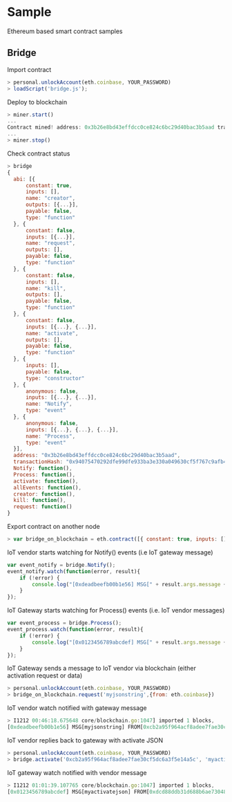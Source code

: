 # Sample
Ethereum based smart contract samples

## Bridge
Import contract
```javascript
> personal.unlockAccount(eth.coinbase, YOUR_PASSWORD)
> loadScript('bridge.js');
```

Deploy to blockchain
```javascript
> miner.start()
...
Contract mined! address: 0x3b26e8bd43effdcc0ce824c6bc29d40bac3b5aad transactionHash: 0x94075470292dfe99dfe933ba3e330a049630cf5f767c9afb46632ed4090f4cad
...
> miner.stop()
```

Check contract status
```javascript
> bridge
{
  abi: [{
      constant: true,
      inputs: [],
      name: "creator",
      outputs: [{...}],
      payable: false,
      type: "function"
  }, {
      constant: false,
      inputs: [{...}],
      name: "request",
      outputs: [],
      payable: false,
      type: "function"
  }, {
      constant: false,
      inputs: [],
      name: "kill",
      outputs: [],
      payable: false,
      type: "function"
  }, {
      constant: false,
      inputs: [{...}, {...}],
      name: "activate",
      outputs: [],
      payable: false,
      type: "function"
  }, {
      inputs: [],
      payable: false,
      type: "constructor"
  }, {
      anonymous: false,
      inputs: [{...}, {...}],
      name: "Notify",
      type: "event"
  }, {
      anonymous: false,
      inputs: [{...}, {...}, {...}],
      name: "Process",
      type: "event"
  }],
  address: "0x3b26e8bd43effdcc0ce824c6bc29d40bac3b5aad",
  transactionHash: "0x94075470292dfe99dfe933ba3e330a049630cf5f767c9afb46632ed4090f4cad",
  Notify: function(),
  Process: function(),
  activate: function(),
  allEvents: function(),
  creator: function(),
  kill: function(),
  request: function()
}
```

Export contract on another node
```javascript
> var bridge_on_blockchain = eth.contract([{ constant: true, inputs: [], name: "creator", outputs: [{ name: "", type: "address" }], payable: false, type: "function" }, { constant: false, inputs: [{ name: "data", type: "string" }], name: "request", outputs: [], payable: false, type: "function" }, { constant: false, inputs: [], name: "kill", outputs: [], payable: false, type: "function" }, { constant: false, inputs: [{ name: "gateway", type: "address" }, { name: "data", type: "string" }], name: "activate", outputs: [], payable: false, type: "function" }, { inputs: [], payable: false, type: "constructor" }, { anonymous: false, inputs: [{ indexed: true, name: "from", type: "address" }, { indexed: false, name: "message", type: "string" }], name: "Notify", type: "event" }, { anonymous: false, inputs: [{ indexed: true, name: "from", type: "address" }, { indexed: true, name: "to", type: "address" }, { indexed: false, name: "message", type: "string" }], name: "Process", type: "event" }] ).at("0x3b26e8bd43effdcc0ce824c6bc29d40bac3b5aad");
```

IoT vendor starts watching for Notify() events (i.e IoT gateway message)
```javascript
var event_notify = bridge.Notify();
event_notify.watch(function(error, result){
    if (!error) {
        console.log("[0xdeadbeefb00b1e56] MSG[" + result.args.message + "] FROM[" + result.args.from + "]");
    }
});
```

IoT Gateway starts watching for Process() events (i.e. IoT vendor messages)
```javascript
var event_process = bridge.Process();
event_process.watch(function(error, result){
    if (!error) {
        console.log("[0x0123456789abcdef] MSG[" + result.args.message + "] FROM[" + result.args.from + "] TO[" + result.args.to + "]");
    }
});
```

IoT Gateway sends a message to IoT vendor via blockchain (either activation request or data)
```javascript
> personal.unlockAccount(eth.coinbase, YOUR_PASSWORD)
> bridge_on_blockchain.request('myjsonstring',{from: eth.coinbase})
```

IoT vendor watch notified with gateway message
```javascript
> I1212 00:46:18.675648 core/blockchain.go:1047] imported 1 blocks,     1 txs (  0.025 Mg) in  10.235ms ( 2.454 Mg/s). #407 [08be0754…]
[0xdeadbeefb00b1e56] MSG[myjsonstring] FROM[0xcb2a95f964acf8adee7fae30cf5dc6a3f5e14a5c]
```

IoT vendor replies back to gateway with activate JSON
```javascript
> personal.unlockAccount(eth.coinbase, YOUR_PASSWORD)
> bridge.activate('0xcb2a95f964acf8adee7fae30cf5dc6a3f5e14a5c', 'myactivatejson', {from: eth.coinbase})
```

IoT gateway watch notified with vendor message
```javascript
> I1212 01:01:39.107765 core/blockchain.go:1047] imported 1 blocks,     1 txs (  0.027 Mg) in   5.203ms ( 5.210 Mg/s). #415 [e77abb96…]
[0x0123456789abcdef] MSG[myactivatejson] FROM[0xdcd88ddb31d688b6ae73048969c4ab2e587c0087] TO[0xcb2a95f964acf8adee7fae30cf5dc6a3f5e14a5c]
```

